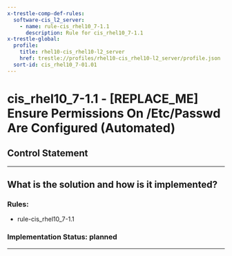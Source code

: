 ```yaml
---
x-trestle-comp-def-rules:
  software-cis_l2_server:
    - name: rule-cis_rhel10_7-1.1
      description: Rule for cis_rhel10_7-1.1
x-trestle-global:
  profile:
    title: rhel10-cis_rhel10-l2_server
    href: trestle://profiles/rhel10-cis_rhel10-l2_server/profile.json
  sort-id: cis_rhel10_7-01.01
---
```


# cis_rhel10_7-1.1 - \[REPLACE_ME\] Ensure Permissions On /Etc/Passwd Are Configured (Automated)

## Control Statement

______________________________________________________________________

## What is the solution and how is it implemented?

<!-- For implementation status enter one of: implemented, partial, planned, alternative, not-applicable -->

<!-- Note that the list of rules under ### Rules: is read-only and changes will not be captured after assembly to JSON -->

<!-- Add control implementation description here for control: cis_rhel10_7-1.1 -->

### Rules:

  - rule-cis_rhel10_7-1.1

### Implementation Status: planned

______________________________________________________________________
